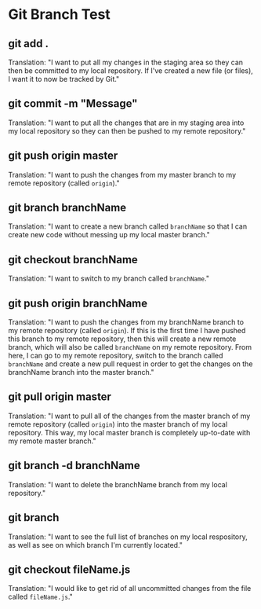 # Git Branch Test

## git add .
Translation: "I want to put all my changes in the staging area so they can then be committed to my local repository. If I've created a new file (or files), I want it to now be tracked by Git."

## git commit -m "Message"
Translation: "I want to put all the changes that are in my staging area into my local repository so they can then be pushed to my remote repository."

## git push origin master
Translation: "I want to push the changes from my master branch to my remote repository (called `origin`)."

## git branch branchName
Translation: "I want to create a new branch called `branchName` so that I can create new code without messing up my local master branch."

## git checkout branchName
Translation: "I want to switch to my branch called `branchName`."

## git push origin branchName
Translation: "I want to push the changes from my branchName branch to my remote repository (called `origin`). If this is the first time I have pushed this branch to my remote repository, then this will create a new remote branch, which will also be called `branchName` on my remote repository. From here, I can go to my remote repository, switch to the branch called `branchName` and create a new pull request in order to get the changes on the branchName branch into the master branch."

## git pull origin master
Translation: "I want to pull all of the changes from the master branch of my remote repository (called `origin`) into the master branch of my local repository. This way, my local master branch is completely up-to-date with my remote master branch."

## git branch -d branchName
Translation: "I want to delete the branchName branch from my local repository."

## git branch
Translation: "I want to see the full list of branches on my local respository, as well as see on which branch I'm currently located."

## git checkout fileName.js
Translation: "I would like to get rid of all uncommitted changes from the file called `fileName.js`."